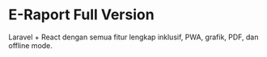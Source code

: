 # E-Raport Full Version
Laravel + React dengan semua fitur lengkap inklusif, PWA, grafik, PDF, dan offline mode.